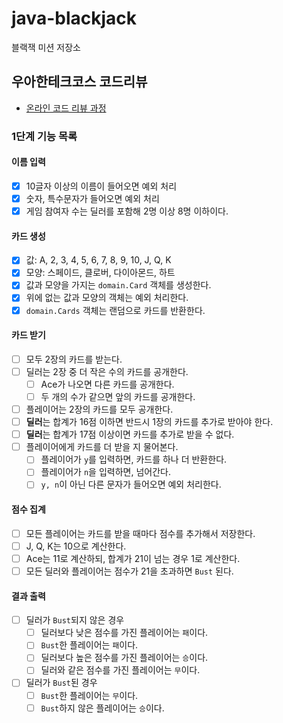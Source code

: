 # java-blackjack

블랙잭 미션 저장소

## 우아한테크코스 코드리뷰

- [온라인 코드 리뷰 과정](https://github.com/woowacourse/woowacourse-docs/blob/master/maincourse/README.md)

### 1단계 기능 목록

#### 이름 입력

- [x] 10글자 이상의 이름이 들어오면 예외 처리
- [x] 숫자, 특수문자가 들어오면 예외 처리
- [x] 게임 참여자 수는 딜러를 포함해 2명 이상 8명 이하이다.

#### 카드 생성

- [x] 값: A, 2, 3, 4, 5, 6, 7, 8, 9, 10, J, Q, K
- [x] 모양: 스페이드, 클로버, 다이아몬드, 하트
- [x] 값과 모양을 가지는 `domain.Card` 객체를 생성한다.
- [x] 위에 없는 값과 모양의 객체는 예외 처리한다.
- [x] `domain.Cards` 객체는 랜덤으로 카드를 반환한다. 

#### 카드 받기

- [ ] 모두 2장의 카드를 받는다.
- [ ] 딜러는 2장 중 더 작은 수의 카드를 공개한다.
    - [ ] Ace가 나오면 다른 카드를 공개한다.
    - [ ] 두 개의 수가 같으면 앞의 카드를 공개한다.
- [ ] 플레이어는 2장의 카드를 모두 공개한다.
- [ ] **딜러**는 합계가 16점 이하면 반드시 1장의 카드를 추가로 받아야 한다.
- [ ] **딜러**는 합계가 17점 이상이면 카드를 추가로 받을 수 없다.
- [ ] 플레이어에게 카드를 더 받을 지 물어본다.
    - [ ] 플레이어가 `y`를 입력하면, 카드를 하나 더 반환한다.
    - [ ] 플레이어가 `n`을 입력하면, 넘어간다.
    - [ ] `y, n`이 아닌 다른 문자가 들어오면 예외 처리한다.

#### 점수 집계

- [ ] 모든 플레이어는 카드를 받을 때마다 점수를 추가해서 저장한다.
- [ ] J, Q, K는 10으로 계산한다.
- [ ] Ace는 11로 계산하되, 합계가 21이 넘는 경우 1로 계산한다.
- [ ] 모든 딜러와 플레이어는 점수가 21을 초과하면 `Bust` 된다.

#### 결과 출력

- [ ] 딜러가 `Bust`되지 않은 경우
    - [ ] 딜러보다 낮은 점수를 가진 플레이어는 `패`이다.
    - [ ] `Bust`한 플레이어는 `패`이다.
    - [ ] 딜러보다 높은 점수를 가진 플레이어는 `승`이다.
    - [ ] 딜러와 같은 점수를 가진 플레이어는 `무`이다.
- [ ] 딜러가 `Bust`된 경우
    - [ ] `Bust`한 플레이어는 `무`이다.
    - [ ] `Bust`하지 않은 플레이어는 `승`이다.
